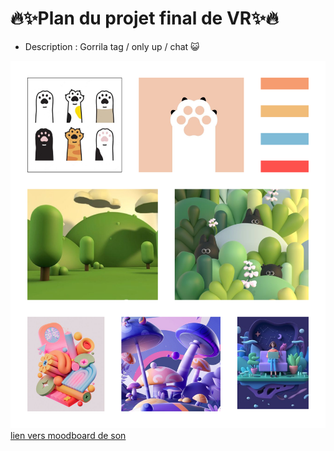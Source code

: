 # 🔥✨Plan du projet final de VR✨🔥

- Description : Gorrila tag / only up / chat 😺


![image du moodboard](images/moodboard.png)
[lien vers moodboard de son](https://www.behance.net/portfolio/editor?project_id=182956683)


